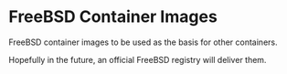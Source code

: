 # FreeBSD Container Images

FreeBSD container images to be used as the basis for other containers.

Hopefully in the future, an official FreeBSD registry will deliver them.
